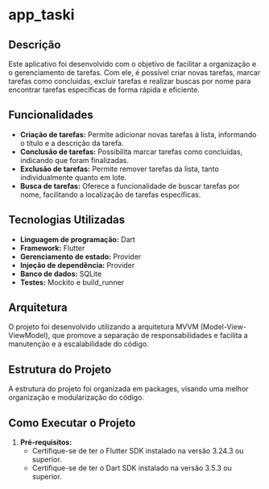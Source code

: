 # app_taski

## Descrição

Este aplicativo foi desenvolvido com o objetivo de facilitar a organização e o gerenciamento de tarefas. Com ele, é possível criar novas tarefas, marcar tarefas como concluídas, excluir tarefas e realizar buscas por nome para encontrar tarefas específicas de forma rápida e eficiente.

## Funcionalidades

*   **Criação de tarefas:** Permite adicionar novas tarefas à lista, informando o título e a descrição da tarefa.
*   **Conclusão de tarefas:** Possibilita marcar tarefas como concluídas, indicando que foram finalizadas.
*   **Exclusão de tarefas:** Permite remover tarefas da lista, tanto individualmente quanto em lote.
*   **Busca de tarefas:** Oferece a funcionalidade de buscar tarefas por nome, facilitando a localização de tarefas específicas.

## Tecnologias Utilizadas

*   **Linguagem de programação:** Dart
*   **Framework:** Flutter
*   **Gerenciamento de estado:** Provider
*   **Injeção de dependência:** Provider
*   **Banco de dados:** SQLite
*   **Testes:** Mockito e build\_runner

## Arquitetura

O projeto foi desenvolvido utilizando a arquitetura MVVM (Model-View-ViewModel), que promove a separação de responsabilidades e facilita a manutenção e a escalabilidade do código.

## Estrutura do Projeto

A estrutura do projeto foi organizada em packages, visando uma melhor organização e modularização do código.

## Como Executar o Projeto

1.  **Pré-requisitos:**
    *   Certifique-se de ter o Flutter SDK instalado na versão 3.24.3 ou superior.
    *   Certifique-se de ter o Dart SDK instalado na versão 3.5.3 ou superior.
